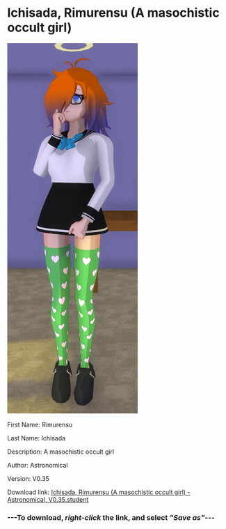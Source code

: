 # Ichisada, Rimurensu (A masochistic occult girl)

<img src = "https://raw.githubusercontent.com/Arbiter1223/Daigaku-Gurashi-Custom-Students/master/Students/Files/Ichisada%2C%20Rimurensu%20(A%20masochistic%20occult%20girl).png">

First Name: Rimurensu

Last Name: Ichisada

Description: A masochistic occult girl

Author: Astronomical

Version: V0.35

Download link: <a href="https://raw.githubusercontent.com/Arbiter1223/Daigaku-Gurashi-Custom-Students/master/Students/Files/Ichisada%2C%20Rimurensu%20(A%20masochistic%20occult%20girl)%20-%20Astronomical%2C%20V0.35.student">Ichisada, Rimurensu (A masochistic occult girl) - Astronomical, V0.35.student</a>

### ---**To download, _right-click_ the link, and select _"Save as"_**---
